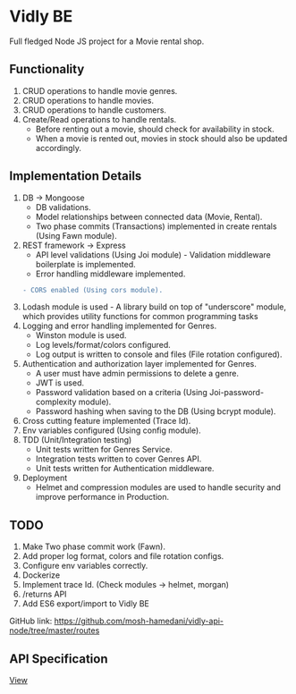 # Vidly BE
Full fledged Node JS project for a Movie rental shop.

## Functionality
1. CRUD operations to handle movie genres.
2. CRUD operations to handle movies.
3. CRUD operations to handle customers.
4. Create/Read operations to handle rentals.
    - Before renting out a movie, should check for availability in stock.
    - When a movie is rented out, movies in stock should also be updated accordingly.

## Implementation Details
1. DB -> Mongoose
    - DB validations.
    - Model relationships between connected data (Movie, Rental).
    - Two phase commits (Transactions) implemented in create rentals (Using Fawn module).
2. REST framework -> Express
    - API level validations (Using Joi module) - Validation middleware boilerplate is implemented.
    - Error handling middleware implemented.
    ```diff
    - CORS enabled (Using cors module).
    ```
3. Lodash module is used - A library build on top of "underscore" module, which provides utility functions for common programming tasks
4. Logging and error handling implemented for Genres.
    - Winston module is used.
    - Log levels/format/colors configured.
    - Log output is written to console and files (File rotation configured).
5. Authentication and authorization layer implemented for Genres.
    - A user must have admin permissions to delete a genre.
    - JWT is used.
    - Password validation based on a criteria (Using Joi-password-complexity module).
    - Password hashing when saving to the DB (Using bcrypt module).
6. Cross cutting feature implemented (Trace Id).
7. Env variables configured (Using config module).
8. TDD (Unit/Integration testing)
    - Unit tests written for Genres Service.
    - Integration tests written to cover Genres API.
    - Unit tests written for Authentication middleware.
9. Deployment
    - Helmet and compression modules are used to handle security and improve performance in Production.

## TODO
1. Make Two phase commit work (Fawn).
2. Add proper log format, colors and file rotation configs.
3. Configure env variables correctly.
4. Dockerize
5. Implement trace Id. (Check modules -> helmet, morgan)
6. /returns API
7. Add ES6 export/import to Vidly BE

GitHub link: https://github.com/mosh-hamedani/vidly-api-node/tree/master/routes

## API Specification

[View](./API_spec.md)
